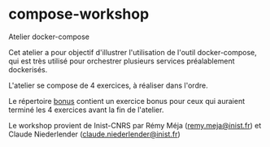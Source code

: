 # compose-workshop

Atelier docker-compose 

Cet atelier a pour objectif d'illustrer l'utilisation de l'outil docker-compose, qui est très utilisé pour orchestrer plusieurs services préalablement dockerisés.

L'atelier se compose de 4 exercices, à réaliser dans l'ordre.
 
Le répertoire [bonus](./bonus) contient un exercice bonus pour ceux qui auraient terminé les 4 exercices avant la fin de l'atelier.

Le workshop provient de Inist-CNRS par Rémy Méja (remy.meja@inist.fr) et  Claude Niederlender (claude.niederlender@inist.fr)